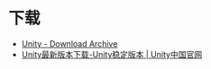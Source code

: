 # 下载

- [Unity - Download Archive](https://unity3d.com/get-unity/download/archive)
- [Unity最新版本下载-Unity稳定版本 | Unity中国官网](https://unity.cn/releases#f8a9f3bb6470)